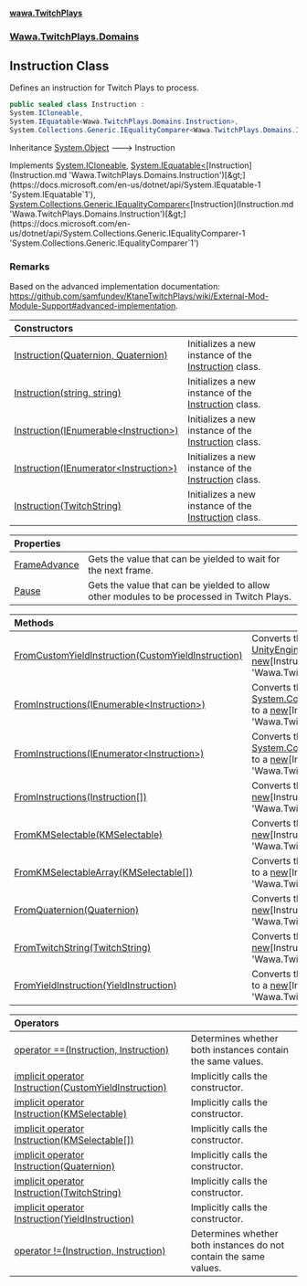 #### [wawa.TwitchPlays](index.md 'index')
### [Wawa.TwitchPlays.Domains](Wawa.TwitchPlays.Domains.md 'Wawa.TwitchPlays.Domains')

## Instruction Class

Defines an instruction for Twitch Plays to process.

```csharp
public sealed class Instruction :
System.ICloneable,
System.IEquatable<Wawa.TwitchPlays.Domains.Instruction>,
System.Collections.Generic.IEqualityComparer<Wawa.TwitchPlays.Domains.Instruction>
```

Inheritance [System.Object](https://docs.microsoft.com/en-us/dotnet/api/System.Object 'System.Object') &#129106; Instruction

Implements [System.ICloneable](https://docs.microsoft.com/en-us/dotnet/api/System.ICloneable 'System.ICloneable'), [System.IEquatable&lt;](https://docs.microsoft.com/en-us/dotnet/api/System.IEquatable-1 'System.IEquatable`1')[Instruction](Instruction.md 'Wawa.TwitchPlays.Domains.Instruction')[&gt;](https://docs.microsoft.com/en-us/dotnet/api/System.IEquatable-1 'System.IEquatable`1'), [System.Collections.Generic.IEqualityComparer&lt;](https://docs.microsoft.com/en-us/dotnet/api/System.Collections.Generic.IEqualityComparer-1 'System.Collections.Generic.IEqualityComparer`1')[Instruction](Instruction.md 'Wawa.TwitchPlays.Domains.Instruction')[&gt;](https://docs.microsoft.com/en-us/dotnet/api/System.Collections.Generic.IEqualityComparer-1 'System.Collections.Generic.IEqualityComparer`1')

### Remarks
  
Based on the advanced implementation documentation:  
https://github.com/samfundev/KtaneTwitchPlays/wiki/External-Mod-Module-Support#advanced-implementation.

| Constructors | |
| :--- | :--- |
| [Instruction(Quaternion, Quaternion)](Instruction..ctor(Quaternion,Quaternion).md 'Wawa.TwitchPlays.Domains.Instruction.Instruction(Quaternion, Quaternion)') | Initializes a new instance of the [Instruction](Instruction.md 'Wawa.TwitchPlays.Domains.Instruction') class. |
| [Instruction(string, string)](Instruction..ctor(String,String).md 'Wawa.TwitchPlays.Domains.Instruction.Instruction(string, string)') | Initializes a new instance of the [Instruction](Instruction.md 'Wawa.TwitchPlays.Domains.Instruction') class. |
| [Instruction(IEnumerable&lt;Instruction&gt;)](Instruction..ctor(IEnumerable).md 'Wawa.TwitchPlays.Domains.Instruction.Instruction(System.Collections.Generic.IEnumerable<Wawa.TwitchPlays.Domains.Instruction>)') | Initializes a new instance of the [Instruction](Instruction.md 'Wawa.TwitchPlays.Domains.Instruction') class. |
| [Instruction(IEnumerator&lt;Instruction&gt;)](Instruction..ctor(IEnumerator).md 'Wawa.TwitchPlays.Domains.Instruction.Instruction(System.Collections.Generic.IEnumerator<Wawa.TwitchPlays.Domains.Instruction>)') | Initializes a new instance of the [Instruction](Instruction.md 'Wawa.TwitchPlays.Domains.Instruction') class. |
| [Instruction(TwitchString)](Instruction..ctor(TwitchString).md 'Wawa.TwitchPlays.Domains.Instruction.Instruction(Wawa.TwitchPlays.Domains.TwitchString)') | Initializes a new instance of the [Instruction](Instruction.md 'Wawa.TwitchPlays.Domains.Instruction') class. |

| Properties | |
| :--- | :--- |
| [FrameAdvance](Instruction.FrameAdvance().md 'Wawa.TwitchPlays.Domains.Instruction.FrameAdvance') | Gets the value that can be yielded to wait for the next frame. |
| [Pause](Instruction.Pause().md 'Wawa.TwitchPlays.Domains.Instruction.Pause') | Gets the value that can be yielded to allow other modules to be processed in Twitch Plays. |

| Methods | |
| :--- | :--- |
| [FromCustomYieldInstruction(CustomYieldInstruction)](Instruction.FromCustomYieldInstruction(CustomYieldInstruction).md 'Wawa.TwitchPlays.Domains.Instruction.FromCustomYieldInstruction(CustomYieldInstruction)') | Converts the [UnityEngine.CustomYieldInstruction](https://docs.microsoft.com/en-us/dotnet/api/UnityEngine.CustomYieldInstruction 'UnityEngine.CustomYieldInstruction') to a [new](https://docs.microsoft.com/en-us/dotnet/csharp/language-reference/keywords/new 'https://docs.microsoft.com/en-us/dotnet/csharp/language-reference/keywords/new')[Instruction](Instruction.md 'Wawa.TwitchPlays.Domains.Instruction'). |
| [FromInstructions(IEnumerable&lt;Instruction&gt;)](Instruction.FromInstructions(IEnumerable).md 'Wawa.TwitchPlays.Domains.Instruction.FromInstructions(System.Collections.Generic.IEnumerable<Wawa.TwitchPlays.Domains.Instruction>)') | Converts the [System.Collections.Generic.IEnumerable&lt;&gt;](https://docs.microsoft.com/en-us/dotnet/api/System.Collections.Generic.IEnumerable-1 'System.Collections.Generic.IEnumerable`1') to a [new](https://docs.microsoft.com/en-us/dotnet/csharp/language-reference/keywords/new 'https://docs.microsoft.com/en-us/dotnet/csharp/language-reference/keywords/new')[Instruction](Instruction.md 'Wawa.TwitchPlays.Domains.Instruction'). |
| [FromInstructions(IEnumerator&lt;Instruction&gt;)](Instruction.FromInstructions(IEnumerator).md 'Wawa.TwitchPlays.Domains.Instruction.FromInstructions(System.Collections.Generic.IEnumerator<Wawa.TwitchPlays.Domains.Instruction>)') | Converts the [System.Collections.Generic.IEnumerator&lt;&gt;](https://docs.microsoft.com/en-us/dotnet/api/System.Collections.Generic.IEnumerator-1 'System.Collections.Generic.IEnumerator`1') to a [new](https://docs.microsoft.com/en-us/dotnet/csharp/language-reference/keywords/new 'https://docs.microsoft.com/en-us/dotnet/csharp/language-reference/keywords/new')[Instruction](Instruction.md 'Wawa.TwitchPlays.Domains.Instruction'). |
| [FromInstructions(Instruction[])](Instruction.FromInstructions(Instruction[]).md 'Wawa.TwitchPlays.Domains.Instruction.FromInstructions(Wawa.TwitchPlays.Domains.Instruction[])') | Converts the [System.Array](https://docs.microsoft.com/en-us/dotnet/api/System.Array 'System.Array') to a [new](https://docs.microsoft.com/en-us/dotnet/csharp/language-reference/keywords/new 'https://docs.microsoft.com/en-us/dotnet/csharp/language-reference/keywords/new')[Instruction](Instruction.md 'Wawa.TwitchPlays.Domains.Instruction'). |
| [FromKMSelectable(KMSelectable)](Instruction.FromKMSelectable(KMSelectable).md 'Wawa.TwitchPlays.Domains.Instruction.FromKMSelectable(KMSelectable)') | Converts the [KMSelectable](https://docs.microsoft.com/en-us/dotnet/api/KMSelectable 'KMSelectable') to a [new](https://docs.microsoft.com/en-us/dotnet/csharp/language-reference/keywords/new 'https://docs.microsoft.com/en-us/dotnet/csharp/language-reference/keywords/new')[Instruction](Instruction.md 'Wawa.TwitchPlays.Domains.Instruction'). |
| [FromKMSelectableArray(KMSelectable[])](Instruction.FromKMSelectableArray(KMSelectable[]).md 'Wawa.TwitchPlays.Domains.Instruction.FromKMSelectableArray(KMSelectable[])') | Converts the [KMSelectable](https://docs.microsoft.com/en-us/dotnet/api/KMSelectable 'KMSelectable')[System.Array](https://docs.microsoft.com/en-us/dotnet/api/System.Array 'System.Array')<br/>to a [new](https://docs.microsoft.com/en-us/dotnet/csharp/language-reference/keywords/new 'https://docs.microsoft.com/en-us/dotnet/csharp/language-reference/keywords/new')[Instruction](Instruction.md 'Wawa.TwitchPlays.Domains.Instruction'). |
| [FromQuaternion(Quaternion)](Instruction.FromQuaternion(Quaternion).md 'Wawa.TwitchPlays.Domains.Instruction.FromQuaternion(Quaternion)') | Converts the [UnityEngine.Quaternion](https://docs.microsoft.com/en-us/dotnet/api/UnityEngine.Quaternion 'UnityEngine.Quaternion') to a [new](https://docs.microsoft.com/en-us/dotnet/csharp/language-reference/keywords/new 'https://docs.microsoft.com/en-us/dotnet/csharp/language-reference/keywords/new')[Instruction](Instruction.md 'Wawa.TwitchPlays.Domains.Instruction'). |
| [FromTwitchString(TwitchString)](Instruction.FromTwitchString(TwitchString).md 'Wawa.TwitchPlays.Domains.Instruction.FromTwitchString(Wawa.TwitchPlays.Domains.TwitchString)') | Converts the [TwitchString](TwitchString.md 'Wawa.TwitchPlays.Domains.TwitchString') to a [new](https://docs.microsoft.com/en-us/dotnet/csharp/language-reference/keywords/new 'https://docs.microsoft.com/en-us/dotnet/csharp/language-reference/keywords/new')[Instruction](Instruction.md 'Wawa.TwitchPlays.Domains.Instruction'). |
| [FromYieldInstruction(YieldInstruction)](Instruction.FromYieldInstruction(YieldInstruction).md 'Wawa.TwitchPlays.Domains.Instruction.FromYieldInstruction(YieldInstruction)') | Converts the [UnityEngine.YieldInstruction](https://docs.microsoft.com/en-us/dotnet/api/UnityEngine.YieldInstruction 'UnityEngine.YieldInstruction') to a [new](https://docs.microsoft.com/en-us/dotnet/csharp/language-reference/keywords/new 'https://docs.microsoft.com/en-us/dotnet/csharp/language-reference/keywords/new')[Instruction](Instruction.md 'Wawa.TwitchPlays.Domains.Instruction'). |

| Operators | |
| :--- | :--- |
| [operator ==(Instruction, Instruction)](Instruction.op_Equality(Instruction,Instruction).md 'Wawa.TwitchPlays.Domains.Instruction.op_Equality(Wawa.TwitchPlays.Domains.Instruction, Wawa.TwitchPlays.Domains.Instruction)') | Determines whether both instances contain the same values. |
| [implicit operator Instruction(CustomYieldInstruction)](Instruction.op_Implicit(CustomYieldInstruction).md 'Wawa.TwitchPlays.Domains.Instruction.op_Implicit Wawa.TwitchPlays.Domains.Instruction(CustomYieldInstruction)') | Implicitly calls the constructor. |
| [implicit operator Instruction(KMSelectable)](Instruction.op_Implicit(KMSelectable).md 'Wawa.TwitchPlays.Domains.Instruction.op_Implicit Wawa.TwitchPlays.Domains.Instruction(KMSelectable)') | Implicitly calls the constructor. |
| [implicit operator Instruction(KMSelectable[])](Instruction.op_Implicit(KMSelectable[]).md 'Wawa.TwitchPlays.Domains.Instruction.op_Implicit Wawa.TwitchPlays.Domains.Instruction(KMSelectable[])') | Implicitly calls the constructor. |
| [implicit operator Instruction(Quaternion)](Instruction.op_Implicit(Quaternion).md 'Wawa.TwitchPlays.Domains.Instruction.op_Implicit Wawa.TwitchPlays.Domains.Instruction(Quaternion)') | Implicitly calls the constructor. |
| [implicit operator Instruction(TwitchString)](Instruction.op_Implicit(TwitchString).md 'Wawa.TwitchPlays.Domains.Instruction.op_Implicit Wawa.TwitchPlays.Domains.Instruction(Wawa.TwitchPlays.Domains.TwitchString)') | Implicitly calls the constructor. |
| [implicit operator Instruction(YieldInstruction)](Instruction.op_Implicit(YieldInstruction).md 'Wawa.TwitchPlays.Domains.Instruction.op_Implicit Wawa.TwitchPlays.Domains.Instruction(YieldInstruction)') | Implicitly calls the constructor. |
| [operator !=(Instruction, Instruction)](Instruction.op_Inequality(Instruction,Instruction).md 'Wawa.TwitchPlays.Domains.Instruction.op_Inequality(Wawa.TwitchPlays.Domains.Instruction, Wawa.TwitchPlays.Domains.Instruction)') | Determines whether both instances do not contain the same values. |
